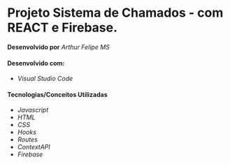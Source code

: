 # Projeto Sistema de Chamados - com REACT e Firebase.

**Desenvolvido por** *Arthur Felipe MS*

#### Desenvolvido com:

* *Visual Studio Code*

#### Tecnologias/Conceitos Utilizadas

* *Javascript*
* *HTML*
* *CSS*
* *Hooks*
* *Routes*
* *ContextAPI*
* *Firebase*
